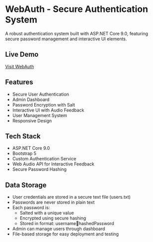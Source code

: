 
# WebAuth - Secure Authentication System

A robust authentication system built with ASP.NET Core 9.0, featuring secure password management and interactive UI elements.

## Live Demo
[Visit WebAuth](https://rkrahul1250.github.io/WebAuth/)

## Features
- Secure User Authentication
- Admin Dashboard
- Password Encryption with Salt
- Interactive UI with Audio Feedback
- User Management System
- Responsive Design

## Tech Stack
- ASP.NET Core 9.0
- Bootstrap 5
- Custom Authentication Service
- Web Audio API for Interactive Feedback
- Secure Password Hashing

## Data Storage
- User credentials are stored in a secure text file (users.txt)
- Passwords are never stored in plain text
- Each password is:
  - Salted with a unique value
  - Encrypted using secure hashing
  - Stored in format: username:salt:hashedPassword
- Admin can manage users through dashboard
- File-based storage for easy deployment and testing
